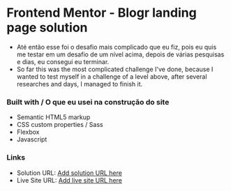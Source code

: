 # Frontend Mentor - Blogr landing page solution
  - Até então esse foi o desafio mais complicado que eu fiz, pois eu quis me testar em um desafio de um nível acima, depois de várias pesquisas e dias, eu consegui eu terminar.
  - So far this was the most complicated challenge I've done, because I wanted to test myself in a challenge of a level above, after several researches and days, I managed to finish it.

### Built with / O que eu usei na construção do site
- Semantic HTML5 markup
- CSS custom properties / Sass
- Flexbox
- Javascript

### Links

- Solution URL: [Add solution URL here](https://your-solution-url.com)
- Live Site URL: [Add live site URL here](https://your-live-site-url.com)
